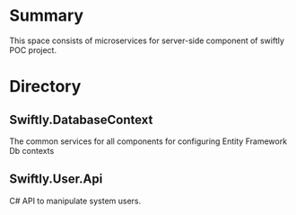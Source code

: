 # Summary

This space consists of microservices for server-side component of swiftly POC project.

# Directory

## Swiftly.DatabaseContext

The common services for all components for configuring Entity Framework Db contexts

## Swiftly.User.Api

C# API to manipulate system users.